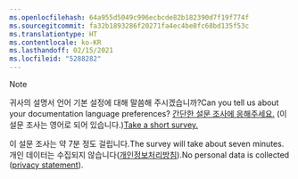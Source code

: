 ```yaml
---
ms.openlocfilehash: 64a955d5049c996ecbcde82b182390d7f19f774f
ms.sourcegitcommit: fa32b1893286f20271fa4ec4be8fc68bd135f53c
ms.translationtype: HT
ms.contentlocale: ko-KR
ms.lasthandoff: 02/15/2021
ms.locfileid: "5288282"
---
```

> [!NOTE]
><span data-ttu-id="52a54-101">귀사의 설명서 언어 기본 설정에 대해 말씀해 주시겠습니까?</span><span class="sxs-lookup"><span data-stu-id="52a54-101">Can you tell us about your documentation language preferences?</span></span> <span data-ttu-id="52a54-102">[간단한 설문 조사에 응해주세요.](https://aka.ms/BAG_Docs_Language_Survey) (이 설문 조사는 영어로 되어 있습니다.)</span><span class="sxs-lookup"><span data-stu-id="52a54-102">[Take a short survey.](https://aka.ms/BAG_Docs_Language_Survey)</span></span>
>
><span data-ttu-id="52a54-103">이 설문 조사는 약 7분 정도 걸립니다.</span><span class="sxs-lookup"><span data-stu-id="52a54-103">The survey will take about seven minutes.</span></span> <span data-ttu-id="52a54-104">개인 데이터는 수집되지 않습니다([개인정보처리방침](https://go.microsoft.com/fwlink/?LinkId=521839)).</span><span class="sxs-lookup"><span data-stu-id="52a54-104">No personal data is collected ([privacy statement](https://go.microsoft.com/fwlink/?LinkId=521839)).</span></span>
